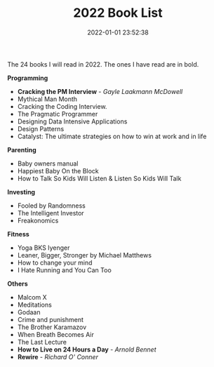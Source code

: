 ﻿---
layout: post
title: "2022 Book List"
date: 2022-01-01 23:52:38
categories: Life
tags: [Life, Learning, Books]
image:
  background: witewall_3.png
---

The 24 books I will read in 2022. The ones I have read are in bold.

**Programming**

- **Cracking the PM Interview** - _Gayle Laakmann McDowell_
- Mythical Man Month
- Cracking the Coding Interview.
- The Pragmatic Programmer
- Designing Data Intensive Applications
- Design Patterns
- Catalyst: The ultimate strategies on how to win at work and in life

**Parenting**

- Baby owners manual
- Happiest Baby On the Block
- How to Talk So Kids Will Listen & Listen So Kids Will Talk

**Investing**

- Fooled by Randomness
- The Intelligent Investor
- Freakonomics

**Fitness**

- Yoga BKS Iyenger
- Leaner, Bigger, Stronger by Michael Matthews
- How to change your mind
- I Hate Running and You Can Too

**Others**

- Malcom X
- Meditations
- Godaan
- Crime and punishment
- The Brother Karamazov
- When Breath Becomes Air
- The Last Lecture
- **How to Live on 24 Hours a Day** - _Arnold Bennet_
- **Rewire** - _Richard O' Conner_
